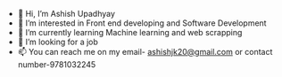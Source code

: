 - 👋 Hi, I’m Ashish Upadhyay
- 👀 I’m interested in Front end developing and Software Development
- 🌱 I’m currently learning Machine learning and web scrapping
- 💞️ I’m looking for a job
- 📫 You can reach me on my email- ashishjk20@gmail.com or contact number-9781032245

<!---
ashishk01/ashishk01 is a ✨ special ✨ repository because its `README.md` (this file) appears on your GitHub profile.
You can click the Preview link to take a look at your changes.
--->
